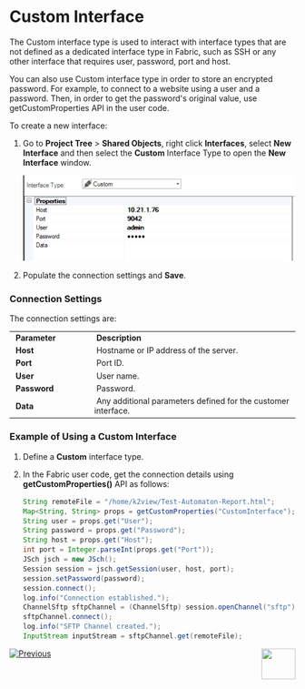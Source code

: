 # Custom Interface

The Custom interface type is used to interact with interface types that are not defined as a dedicated interface type in Fabric, such as SSH or any other interface that requires user, password, port and host.  

You can also use Custom interface type in order to store an encrypted password. For example, to connect to a website using a user and a password. Then, in order to get the password's original value, use getCustomProperties API in the user code.

To create a new interface:

1. Go to **Project Tree** > **Shared Objects**, right click **Interfaces**, select **New Interface** and then select the **Custom** Interface Type to open the **New Interface** window.

   ![image](images/custom_1.PNG)

2. Populate the connection settings and **Save**.

### Connection Settings

The connection settings are:

<table>
<tbody>
<tr>
<td width="200pxl">&nbsp;<strong>Parameter</strong></td>
<td width="700pxl">&nbsp;<strong>Description</strong></td>
</tr>
<tr>
<td>&nbsp;<strong>Host</strong></td>
<td>&nbsp;Hostname or IP address of the server.</td>
</tr>
<tr>
<td>&nbsp;<strong>Port</strong></td>
<td>&nbsp;Port ID.</td>
</tr>
<tr>
<td><strong>&nbsp;User</strong></td>
<td>&nbsp;User name.</td>
</tr>
<tr>
<td><strong>&nbsp;Password</strong></td>
<td>&nbsp;Password.</td>
</tr>
<tr>
<td><strong>&nbsp;Data</strong></td>
<td>&nbsp;Any additional parameters defined for the customer interface.</td>
</tr>
</tbody>
</table>


### Example of Using a Custom Interface

1. Define a **Custom** interface type.

2. In the Fabric user code, get the connection details using **getCustomProperties()** API as follows:

   ~~~java
   String remoteFile = "/home/k2view/Test-Automaton-Report.html";
   Map<String, String> props = getCustomProperties("CustomInterface");
   String user = props.get("User");
   String password = props.get("Password");
   String host = props.get("Host");
   int port = Integer.parseInt(props.get("Port"));
   JSch jsch = new JSch();
   Session session = jsch.getSession(user, host, port);
   session.setPassword(password);
   session.connect();
   log.info("Connection established.");
   ChannelSftp sftpChannel = (ChannelSftp) session.openChannel("sftp");
   sftpChannel.connect();
   log.info("SFTP Channel created.");
   InputStream inputStream = sftpChannel.get(remoteFile);
   ~~~
   
   

[![Previous](/articles/images/Previous.png)](06_local_file_sys.md)[<img align="right" width="60" height="54" src="/articles/images/Next.png">](08_SMTP_interface.md) 
